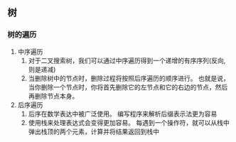 ## 树

### 树的遍历
1. 中序遍历
   1. 对于二叉搜索树，我们可以通过中序遍历得到一个递增的有序序列(反向, 则是递减)
   2. 当删除树中的节点时，删除过程将按照后序遍历的顺序进行。 也就是说，当你删除一个节点时，你将首先删除它的左节点和它的右边的节点，然后再删除节点本身。
2. 后序遍历
   1. 后序在数学表达中被广泛使用。 编写程序来解析后缀表示法更为容易
   2. 使用栈来处理表达式会变得更加容易。 每遇到一个操作符，就可以从栈中弹出栈顶的两个元素，计算并将结果返回到栈中
